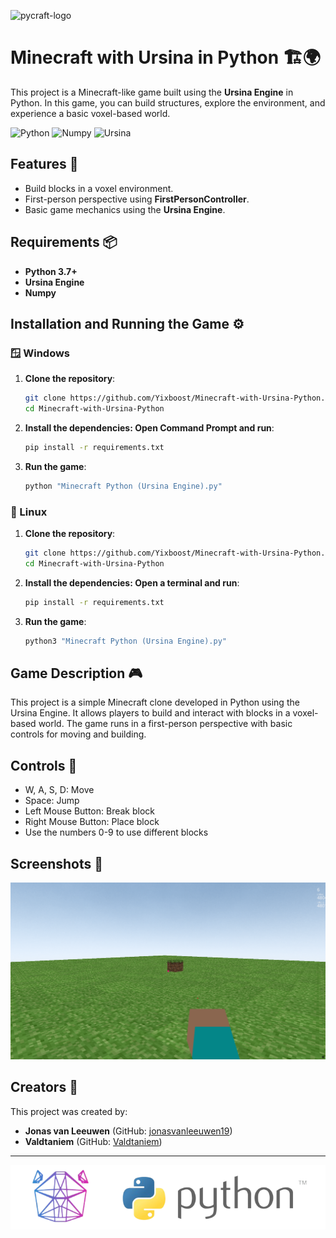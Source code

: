 ![pycraft-logo](https://github.com/user-attachments/assets/4b776b6a-08ff-4b1a-a774-88bec849c90f)

# Minecraft with Ursina in Python 🏗️🌍
This project is a Minecraft-like game built using the **Ursina Engine** in Python. In this game, you can build structures, explore the environment, and experience a basic voxel-based world.

![Python](https://img.shields.io/badge/python-3.7%2B-blue) ![Numpy](https://img.shields.io/badge/numpy-1.21%2B-orange) ![Ursina](https://img.shields.io/badge/ursina-5.0%2B-green)

## Features 🌟
- Build blocks in a voxel environment.
- First-person perspective using **FirstPersonController**.
- Basic game mechanics using the **Ursina Engine**.

## Requirements 📦
- **Python 3.7+**
- **Ursina Engine**
- **Numpy**

## Installation and Running the Game ⚙️

### 🪟 Windows
1. **Clone the repository**:
   ```bash
   git clone https://github.com/Yixboost/Minecraft-with-Ursina-Python.git
   cd Minecraft-with-Ursina-Python
   ```

2. **Install the dependencies: Open Command Prompt and run**:
    ```bash
    pip install -r requirements.txt
    ```

3. **Run the game**:
    ```bash
    python "Minecraft Python (Ursina Engine).py"
    ```

### 🐧 Linux
1. **Clone the repository**:
   ```bash
   git clone https://github.com/Yixboost/Minecraft-with-Ursina-Python.git
   cd Minecraft-with-Ursina-Python
   ```

2. **Install the dependencies: Open a terminal and run**:
   ```bash
   pip install -r requirements.txt
   ```

3. **Run the game**:
   ```bash
   python3 "Minecraft Python (Ursina Engine).py"
   ```

## Game Description 🎮
This project is a simple Minecraft clone developed in Python using the Ursina Engine. It allows players to build and interact with blocks in a voxel-based world. The game runs in a first-person perspective with basic controls for moving and building.

## Controls 🔑
- W, A, S, D: Move
- Space: Jump
- Left Mouse Button: Break block
- Right Mouse Button: Place block
- Use the numbers 0-9 to use different blocks

## Screenshots 📸
![Screenshot 1](https://github.com/Yixboost/Minecraft-with-Ursina-Python/blob/main/screenshot.png?raw=true)  

## Creators 👥
This project was created by:
- **Jonas van Leeuwen** (GitHub: [jonasvanleeuwen19](https://github.com/jonasvanleeuwen19))
- **Valdtaniem** (GitHub: [Valdtaniem](https://github.com/Valdtaniem))

---
![Minecraft Ursina Banner](https://github.com/Yixboost/Minecraft-with-Ursina-Python/raw/main/banner-ursina.png?raw=true)
